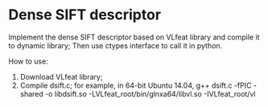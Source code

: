 # Dense SIFT descriptor

Implement the dense SIFT descriptor based on VLfeat library and compile it to dynamic library; Then use ctypes interface to call it in python.

How to use:
1. Download VLfeat library;
2. Compile dsift.c;
   for example, in 64-bit Ubuntu 14.04,
   g++ dsift.c -fPIC -shared -o libdsift.so -LVLfeat_root/bin/glnxa64/libvl.so -IVLfeat_root/vl 
